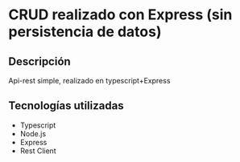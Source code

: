 # CRUD realizado con Express (sin persistencia de datos)

## Descripción
Api-rest simple, realizado en typescript+Express

## Tecnologías utilizadas
- Typescript
- Node.js
- Express
- Rest Client
